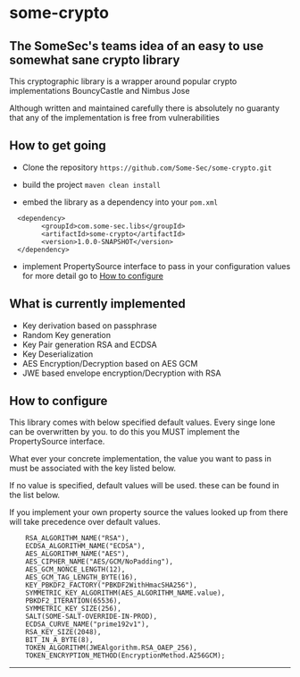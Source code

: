 # some-crypto

## The SomeSec's teams idea of an easy to use somewhat sane crypto library

This cryptographic library is a wrapper around popular crypto implementations BouncyCastle and Nimbus Jose

Although written and maintained carefully there is absolutely no guaranty that any of the implementation is free from
vulnerabilities

## How to get going

- Clone the repository
  `https://github.com/Some-Sec/some-crypto.git`
- build the project `maven clean install`

- embed the library as a dependency into your `pom.xml`

```
  <dependency>
        <groupId>com.some-sec.libs</groupId>
        <artifactId>some-crypto</artifactId>
        <version>1.0.0-SNAPSHOT</version>
  </dependency>
```

- implement PropertySource interface to pass in your configuration values for more detail go to [How to configure]()

## What is currently implemented

- Key derivation based on passphrase
- Random Key generation
- Key Pair generation RSA and ECDSA  
- Key Deserialization
- AES Encryption/Decryption based on AES GCM
- JWE based envelope encryption/Decryption with RSA


## How to configure

This library comes with below specified default values. Every singe lone can be overwritten by you.
to do this you MUST implement the PropertySource interface.

What ever your concrete implementation, the value you want to pass in must be associated with the key listed below.

If no value is specified, default values will be used. these can be found in the list below.

If you implement your own property source the values looked up from there will take precedence over default values.

``` 
    RSA_ALGORITHM_NAME("RSA"),
    ECDSA_ALGORITHM_NAME("ECDSA"),
    AES_ALGORITHM_NAME("AES"),
    AES_CIPHER_NAME("AES/GCM/NoPadding"),
    AES_GCM_NONCE_LENGTH(12),
    AES_GCM_TAG_LENGTH_BYTE(16),
    KEY_PBKDF2_FACTORY("PBKDF2WithHmacSHA256"),
    SYMMETRIC_KEY_ALGORITHM(AES_ALGORITHM_NAME.value),
    PBKDF2_ITERATION(65536),
    SYMMETRIC_KEY_SIZE(256),
    SALT(SOME-SALT-OVERRIDE-IN-PROD),
    ECDSA_CURVE_NAME("prime192v1"),
    RSA_KEY_SIZE(2048),
    BIT_IN_A_BYTE(8),
    TOKEN_ALGORITHM(JWEAlgorithm.RSA_OAEP_256),
    TOKEN_ENCRYPTION_METHOD(EncryptionMethod.A256GCM);

```

---
